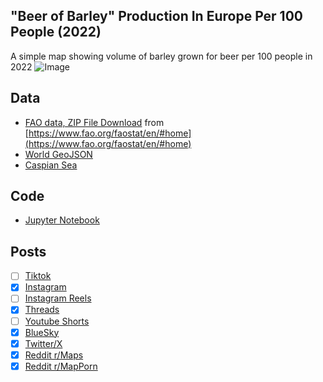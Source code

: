 ## "Beer of Barley" Production In Europe Per 100 People (2022)
A simple map showing volume of barley grown for beer per 100 people in 2022
![Image](https://drive.google.com/uc?export=view&id=1Okn7IPVnpzNl71W5SbaxurJllxE3z6Eh)

## Data
* [FAO data, ZIP File Download](https://bulks-faostat.fao.org/production/Production_Crops_Livestock_E_All_Data.zip) from [https://www.fao.org/faostat/en/#home](https://www.fao.org/faostat/en/#home)
* [World GeoJSON](https://public.opendatasoft.com/explore/dataset/world-administrative-boundaries/export/?flg=en-us)
* [Caspian Sea](https://cartographyvectors.com/map/1224-caspian-sea)

## Code
* [Jupyter Notebook](FormatData.ipynb)

## Posts
- [ ] [Tiktok]()
- [x] [Instagram](https://www.instagram.com/p/DICIhX0P2YN/)
- [ ] [Instagram Reels]()
- [x] [Threads](https://www.threads.net/@vinemapper/post/DICIh7Fv5Fo)
- [ ] [Youtube Shorts]()
- [x] [BlueSky](https://bsky.app/profile/vinemapper.bsky.social/post/3llyxi7hwkc2f)
- [x] [Twitter/X](https://x.com/VineMapper/status/1908212692500046205)
- [x] [Reddit r/Maps](https://www.reddit.com/r/Maps/comments/1jrhthl/beer_of_barley_production_in_europe_per_100/)
- [x] [Reddit r/MapPorn](https://www.reddit.com/r/MapPorn/comments/1jrhsff/beer_of_barley_production_in_europe_per_100/)
